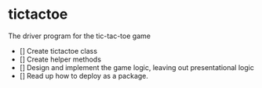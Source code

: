 # tictactoe
The driver program for the tic-tac-toe game
- [] Create tictactoe class
- [] Create helper methods
- [] Design and implement the game logic, leaving out presentational logic
- [] Read up how to deploy as a package.
 

